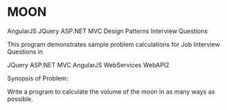 # MOON
AngularJS JQuery ASP.NET MVC Design Patterns Interview Questions

This program demonstrates sample problem calculations for Job Interview Questions in

JQuery
ASP.NET MVC
AngularJS
WebServices
WebAPI2

Synopsis of Problem:

Write a program to calculate the volume of the moon in as many ways as possible.
